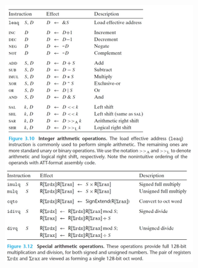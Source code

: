 


<img src="3-10-integer-arithmetic-instructions.jpg" alt="Integer Arithmetic Instructions" style="width:600px; margin-left: auto; margin-right: auto; display: block;"/>

<img src="3-12-special-arithmetic-instructions.jpg" alt="Special Arithmetic Instructions" style="width:600px; margin-left: auto; margin-right: auto; display: block;"/>